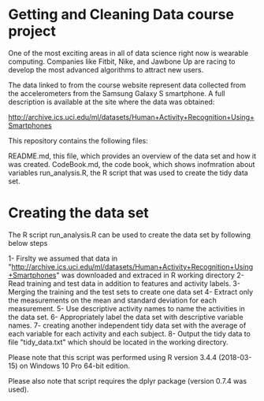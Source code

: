 # Getting and Cleaning Data course project

One of the most exciting areas in all of data science right now is wearable computing. Companies like Fitbit, Nike, and Jawbone Up are racing to develop the most advanced algorithms to attract new users. 

The data linked to from the course website represent data collected from the accelerometers from the Samsung Galaxy S smartphone. A full description is available at the site where the data was obtained:

http://archive.ics.uci.edu/ml/datasets/Human+Activity+Recognition+Using+Smartphones

This repository contains the following files:

README.md, this file, which provides an overview of the data set and how it was created.
CodeBook.md, the code book, which shows inofmration about variables
run_analysis.R, the R script that was used to create the tidy data set.

# Creating the data set

The R script run_analysis.R can be used to create the data set by following below steps

1- Firslty we assumed that data in "http://archive.ics.uci.edu/ml/datasets/Human+Activity+Recognition+Using+Smartphones" was downloaded and extraced in R working directory
2- Read training and test data in addition to features and activity labels.
3- Merging the training and the test sets to create one data set
4- Extract only the measurements on the mean and standard deviation for each measurement.
5- Use descriptive activity names to name the activities in the data set.
6- Appropriately label the data set with descriptive variable names.
7- creating another independent tidy data set with the average of each variable for each activity and each subject.
8- Output the tidy data to file "tidy_data.txt" which should be located in the working directory.


Please note that this script was performed using R version 3.4.4 (2018-03-15) on Windows 10 Pro 64-bit edition.

Please also note that script requires the dplyr package (version 0.7.4 was used).

